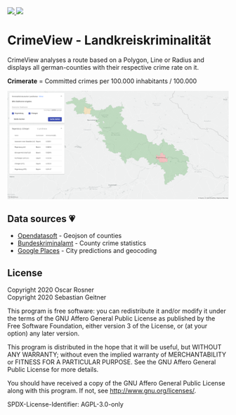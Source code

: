 <a href="https://github.com/kexplx/crimeview/actions" alt="GitHub Actions">
 <img src="https://github.com/kexplx/crimeview/workflows/CI/badge.svg" />
</a>
<a href="https://kexplx.github.io/crimeview/" alt="GitHub Pages Deployment">
  <img src="https://img.shields.io/badge/Live-GitHub Pages-2980b9" />
</a>

# CrimeView - Landkreiskriminalität

CrimeView analyses a route based on a Polygon, Line or Radius and displays all german-counties with their respective crime rate on it.

<strong>Crimerate</strong> = Committed crimes per 100.000 inhabitants / 100.000

<p align="center">
  <img src="docs/map-sample-2.png?raw=true" title="Sample Route">
</p>

## Data sources 💗

<ul>
    <li><a target_blank href="https://public.opendatasoft.com/explore/dataset/landkreise-in-germany/table/">Opendatasoft</a> - Geojson of counties</li>
    <li><a target_blank href="https://www.bka.de/DE/AktuelleInformationen/StatistikenLagebilder/PolizeilicheKriminalstatistik/pks_node.html">Bundeskriminalamt</a> - County crime statistics</li>
    <li><a target_blank href="https://cloud.google.com/maps-platform/places">Google Places</a> - City predictions and geocoding</li>
</ul>

## License

Copyright 2020 Oscar Rosner  
Copyright 2020 Sebastian Geitner

This program is free software: you can redistribute it and/or modify
it under the terms of the GNU Affero General Public License as
published by the Free Software Foundation, either version 3 of the
License, or (at your option) any later version.

This program is distributed in the hope that it will be useful,
but WITHOUT ANY WARRANTY; without even the implied warranty of
MERCHANTABILITY or FITNESS FOR A PARTICULAR PURPOSE. See the
GNU Affero General Public License for more details.

You should have received a copy of the GNU Affero General Public License
along with this program. If not, see <http://www.gnu.org/licenses/>.

SPDX-License-Identifier: AGPL-3.0-only
